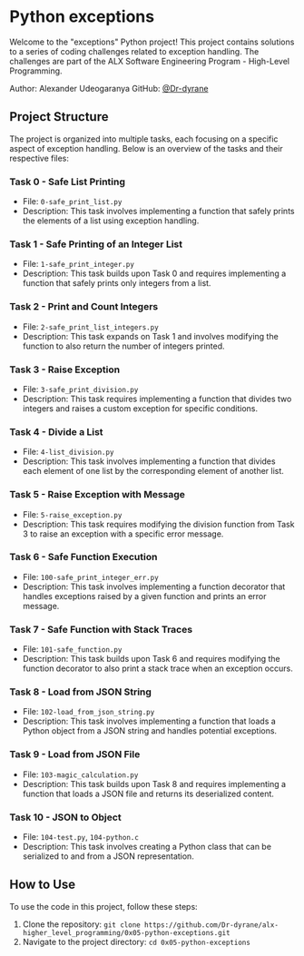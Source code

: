 # Python exceptions

Welcome to the "exceptions" Python project! This project contains solutions to a series of coding challenges related to exception handling. The challenges are part of the ALX Software Engineering Program - High-Level Programming.

Author: Alexander Udeogaranya
GitHub: [@Dr-dyrane](https://github.com/Dr-dyrane)

## Project Structure

The project is organized into multiple tasks, each focusing on a specific aspect of exception handling. Below is an overview of the tasks and their respective files:

### Task 0 - Safe List Printing

- File: `0-safe_print_list.py`
- Description: This task involves implementing a function that safely prints the elements of a list using exception handling.

### Task 1 - Safe Printing of an Integer List

- File: `1-safe_print_integer.py`
- Description: This task builds upon Task 0 and requires implementing a function that safely prints only integers from a list.

### Task 2 - Print and Count Integers

- File: `2-safe_print_list_integers.py`
- Description: This task expands on Task 1 and involves modifying the function to also return the number of integers printed.

### Task 3 - Raise Exception

- File: `3-safe_print_division.py`
- Description: This task requires implementing a function that divides two integers and raises a custom exception for specific conditions.

### Task 4 - Divide a List

- File: `4-list_division.py`
- Description: This task involves implementing a function that divides each element of one list by the corresponding element of another list.

### Task 5 - Raise Exception with Message

- File: `5-raise_exception.py`
- Description: This task requires modifying the division function from Task 3 to raise an exception with a specific error message.

### Task 6 - Safe Function Execution

- File: `100-safe_print_integer_err.py`
- Description: This task involves implementing a function decorator that handles exceptions raised by a given function and prints an error message.

### Task 7 - Safe Function with Stack Traces

- File: `101-safe_function.py`
- Description: This task builds upon Task 6 and requires modifying the function decorator to also print a stack trace when an exception occurs.

### Task 8 - Load from JSON String

- File: `102-load_from_json_string.py`
- Description: This task involves implementing a function that loads a Python object from a JSON string and handles potential exceptions.

### Task 9 - Load from JSON File

- File: `103-magic_calculation.py`
- Description: This task builds upon Task 8 and requires implementing a function that loads a JSON file and returns its deserialized content.

### Task 10 - JSON to Object

- File: `104-test.py`, `104-python.c`
- Description: This task involves creating a Python class that can be serialized to and from a JSON representation.

## How to Use

To use the code in this project, follow these steps:

1. Clone the repository: `git clone https://github.com/Dr-dyrane/alx-higher_level_programming/0x05-python-exceptions.git`
2. Navigate to the project directory: `cd 0x05-python-exceptions`
